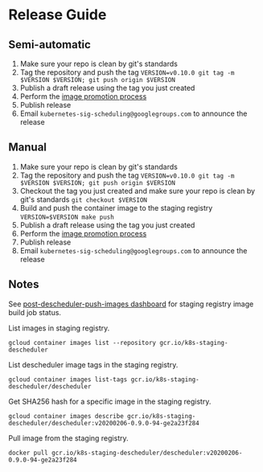 # Release Guide

## Semi-automatic

1. Make sure your repo is clean by git's standards
2. Tag the repository and push the tag `VERSION=v0.10.0 git tag -m $VERSION $VERSION; git push origin $VERSION`
3. Publish a draft release using the tag you just created
4. Perform the [image promotion process](https://github.com/kubernetes/k8s.io/tree/master/k8s.gcr.io#image-promoter)
5. Publish release
6. Email `kubernetes-sig-scheduling@googlegroups.com` to announce the release

## Manual

1. Make sure your repo is clean by git's standards
2. Tag the repository and push the tag `VERSION=v0.10.0 git tag -m $VERSION $VERSION; git push origin $VERSION`
3. Checkout the tag you just created and make sure your repo is clean by git's standards `git checkout $VERSION`
4. Build and push the container image to the staging registry `VERSION=$VERSION make push`
5. Publish a draft release using the tag you just created
6. Perform the [image promotion process](https://github.com/kubernetes/k8s.io/tree/master/k8s.gcr.io#image-promoter)
7. Publish release
8. Email `kubernetes-sig-scheduling@googlegroups.com` to announce the release

## Notes
See [post-descheduler-push-images dashboard](https://testgrid.k8s.io/sig-scheduling#post-descheduler-push-images) for staging registry image build job status.

List images in staging registry.
```
gcloud container images list --repository gcr.io/k8s-staging-descheduler
```

List descheduler image tags in the staging registry.
```
gcloud container images list-tags gcr.io/k8s-staging-descheduler/descheduler
```

Get SHA256 hash for a specific image in the staging registry.
```
gcloud container images describe gcr.io/k8s-staging-descheduler/descheduler:v20200206-0.9.0-94-ge2a23f284
```

Pull image from the staging registry.
```
docker pull gcr.io/k8s-staging-descheduler/descheduler:v20200206-0.9.0-94-ge2a23f284
```
